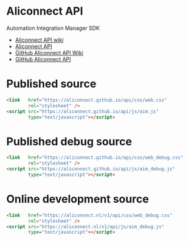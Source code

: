 # Aliconnect API

Automation Integration Manager SDK

- [Aliconnect API wiki](https://sdk.aliconnect.nl/api/wiki/)
- [Aliconnect API](https://sdk.aliconnect.nl/api)
- [GitHub Aliconnect API Wiki](https://github.com/aliconnect/api/wiki?type=wikis)
- [GitHub Aliconnect API](https://github.com/aliconnect/api)

# Published source

```html
<link   href="https://aliconnect.github.io/api/css/web.css"
        rel="stylesheet" />
<script src="https://aliconnect.github.io/api/js/aim.js"
        type="text/javascript"></script>
```

# Published debug source
```html
<link   href="https://aliconnect.github.io/api/css/web_debug.css"
        rel="stylesheet" />
<script src="https://aliconnect.github.io/api/js/aim_debug.js"
        type="text/javascript"></script>
```

# Online development source
```html
<link   href="https://aliconnect.nl/v1/api/css/web_debug.css"
        rel="stylesheet" />
<script src="https://aliconnect.nl/v1/api/js/aim_debug.js"
        type="text/javascript"></script>
```
